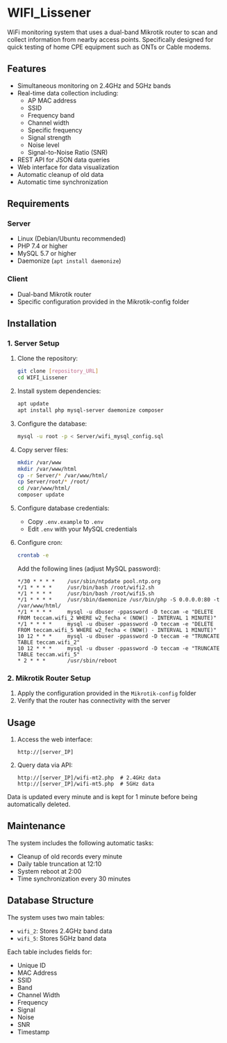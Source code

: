 # WIFI_Lissener

WiFi monitoring system that uses a dual-band Mikrotik router to scan and collect information from nearby access points. Specifically designed for quick testing of home CPE equipment such as ONTs or Cable modems.

## Features

- Simultaneous monitoring on 2.4GHz and 5GHz bands
- Real-time data collection including:
  - AP MAC address
  - SSID
  - Frequency band
  - Channel width
  - Specific frequency
  - Signal strength
  - Noise level
  - Signal-to-Noise Ratio (SNR)
- REST API for JSON data queries
- Web interface for data visualization
- Automatic cleanup of old data
- Automatic time synchronization

## Requirements

### Server
- Linux (Debian/Ubuntu recommended)
- PHP 7.4 or higher
- MySQL 5.7 or higher
- Daemonize (`apt install daemonize`)

### Client
- Dual-band Mikrotik router
- Specific configuration provided in the Mikrotik-config folder

## Installation

### 1. Server Setup

1. Clone the repository:
   ```bash
   git clone [repository_URL]
   cd WIFI_Lissener
   ```

2. Install system dependencies:
   ```bash
   apt update
   apt install php mysql-server daemonize composer
   ```

3. Configure the database:
   ```bash
   mysql -u root -p < Server/wifi_mysql_config.sql
   ```

4. Copy server files:
   ```bash
   mkdir /var/www
   mkdir /var/www/html
   cp -r Server/* /var/www/html/
   cp Server/root/* /root/
   cd /var/www/html/
   composer update
   ```

5. Configure database credentials:
   - Copy `.env.example` to `.env`
   - Edit `.env` with your MySQL credentials

6. Configure cron:
   ```bash
   crontab -e
   ```
   Add the following lines (adjust MySQL password):
   ```
   */30 * * * *    /usr/sbin/ntpdate pool.ntp.org
   */1 * * * *     /usr/bin/bash /root/wifi2.sh
   */1 * * * *     /usr/bin/bash /root/wifi5.sh
   */1 * * * *     /usr/sbin/daemonize /usr/bin/php -S 0.0.0.0:80 -t /var/www/html/
   */1 * * * *     mysql -u dbuser -ppassword -D teccam -e "DELETE FROM teccam.wifi_2 WHERE w2_fecha < (NOW() - INTERVAL 1 MINUTE)"
   */1 * * * *     mysql -u dbuser -ppassword -D teccam -e "DELETE FROM teccam.wifi_5 WHERE w2_fecha < (NOW() - INTERVAL 1 MINUTE)"
   10 12 * * *     mysql -u dbuser -ppassword -D teccam -e "TRUNCATE TABLE teccam.wifi_2"
   10 12 * * *     mysql -u dbuser -ppassword -D teccam -e "TRUNCATE TABLE teccam.wifi_5"
   * 2 * * *       /usr/sbin/reboot
   ```

### 2. Mikrotik Router Setup

1. Apply the configuration provided in the `Mikrotik-config` folder
2. Verify that the router has connectivity with the server

## Usage

1. Access the web interface:
   ```
   http://[server_IP]
   ```

2. Query data via API:
   ```
   http://[server_IP]/wifi-mt2.php  # 2.4GHz data
   http://[server_IP]/wifi-mt5.php  # 5GHz data
   ```

Data is updated every minute and is kept for 1 minute before being automatically deleted.

## Maintenance

The system includes the following automatic tasks:
- Cleanup of old records every minute
- Daily table truncation at 12:10
- System reboot at 2:00
- Time synchronization every 30 minutes

## Database Structure

The system uses two main tables:
- `wifi_2`: Stores 2.4GHz band data
- `wifi_5`: Stores 5GHz band data

Each table includes fields for:
- Unique ID
- MAC Address
- SSID
- Band
- Channel Width
- Frequency
- Signal
- Noise
- SNR
- Timestamp
